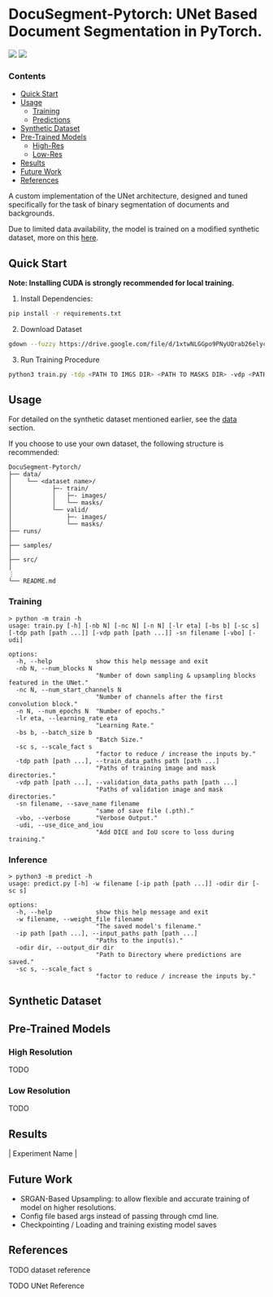 # DocuSegment-Pytorch: UNet Based Document Segmentation in PyTorch. 

<a href="https://pytorch.org/"><img src="https://img.shields.io/badge/PyTorch-v2.0.1+-red.svg?logo=PyTorch&style=for-the-badge" /></a>
<a href="https://www.python.org/"><img src="https://img.shields.io/badge/python-v3.11+-blue.svg?logo=python&style=for-the-badge" /></a>

### **Contents**
- [Quick Start](#quick-start)
- [Usage](#usage)
    - [Training](#training)
    - [Predictions](#predictions)
- [Synthetic Dataset](#synthetic-dataset)
- [Pre-Trained Models](#pre-trained-models)
    - [High-Res](#high-resolution)
    - [Low-Res](#low-resolution)
- [Results](#results)
- [Future Work](#future-work)
- [References](#references)

A custom implementation of the UNet architecture, designed and tuned specifically for the task of binary segmentation of documents and backgrounds.

Due to limited data availability, the model is trained on a modified synthetic dataset, more on this [here](#data). 

## **Quick Start**

**Note: Installing CUDA is strongly recommended for local training.**

1. Install Dependencies: 
```bash
pip install -r requirements.txt
```
2. Download Dataset 
```bash
gdown --fuzzy https://drive.google.com/file/d/1xtwNLGGpo9PNyUQrab26elyc10Hvkcgk/view?usp=sharing 
```
3. Run Training Procedure
```bash 
python3 train.py -tdp <PATH TO IMGS DIR> <PATH TO MASKS DIR> -vdp <PATH TO IMGS DIR> <PATH TO MASKS DIR> -sn <.pth filename> 
```

## **Usage**

For detailed on the synthetic dataset mentioned earlier, see the [data](#data) section.

If you choose to use your own dataset, the following structure is recommended: 
```
DocuSegment-Pytorch/
├── data/
│    └── <dataset name>/
│           ├─- train/
│           │   ├─- images/
│           │   └── masks/
│           └── valid/
│               ├─- images/
│               └── masks/
├── runs/
│  
├── samples/ 
│  
├── src/
│
⋮
└── README.md
```

### **Training**

```console
> python -m train -h 
usage: train.py [-h] [-nb N] [-nc N] [-n N] [-lr eta] [-bs b] [-sc s] [-tdp path [path ...]] [-vdp path [path ...]] -sn filename [-vbo] [-udi]

options:
  -h, --help            show this help message and exit
  -nb N, --num_blocks N
                        "Number of down sampling & upsampling blocks featured in the UNet."
  -nc N, --num_start_channels N
                        "Number of channels after the first convolution block."
  -n N, --num_epochs N  "Number of epochs."
  -lr eta, --learning_rate eta
                        "Learning Rate."
  -bs b, --batch_size b
                        "Batch Size."
  -sc s, --scale_fact s
                        "factor to reduce / increase the inputs by."
  -tdp path [path ...], --train_data_paths path [path ...]
                        "Paths of training image and mask directories."
  -vdp path [path ...], --validation_data_paths path [path ...]
                        "Paths of validation image and mask directories."
  -sn filename, --save_name filename
                        "same of save file (.pth)."
  -vbo, --verbose       "Verbose Output."
  -udi, --use_dice_and_iou
                        "Add DICE and IoU score to loss during training."
```


### **Inference**
```console
> python3 -m predict -h
usage: predict.py [-h] -w filename [-ip path [path ...]] -odir dir [-sc s]

options:
  -h, --help            show this help message and exit
  -w filename, --weight_file filename
                        "The saved model's filename."
  -ip path [path ...], --input_paths path [path ...]
                        "Paths to the input(s)."
  -odir dir, --output_dir dir
                        "Path to Directory where predictions are saved."
  -sc s, --scale_fact s
                        "factor to reduce / increase the inputs by."
```



## **Synthetic Dataset**




## **Pre-Trained Models** 

### **High Resolution**

TODO

### **Low Resolution** 

TODO




## **Results**

| Experiment Name | 





## **Future Work**

- SRGAN-Based Upsampling: to allow flexible and accurate training of model on higher resolutions. 
- Config file based args instead of passing through cmd line.
- Checkpointing / Loading and training existing model saves


## **References**

TODO dataset reference 

TODO UNet Reference 